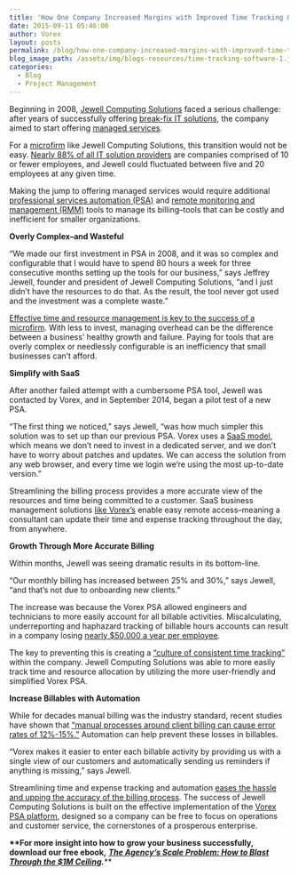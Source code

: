 ```yaml
---
title: 'How One Company Increased Margins with Improved Time Tracking & Billing'
date: 2015-09-11 05:46:00
author: Vorex
layout: posts
permalink: /blog/how-one-company-increased-margins-with-improved-time-tracking-billing/
blog_image_path: /assets/img/blogs-resources/time-tracking-software-1.jpg
categories:
  - Blog
  - Project Management
---
```



Beginning in 2008, [Jewell Computing Solutions](http://www.jewellcomputing.com/) faced a serious challenge: after years of successfully offering [break-fix IT solutions](http://www.mspanswers.com/2012/02/10/17-reasons-why-providing-breakfix-support-will-kill-your-it-support-business/), the company aimed to start offering [managed services](http://www.jewellcomputing.com/why-should-your-company-use-managed-services/).

For a [microfirm](http://www.oecd-ilibrary.org/sites/entrepreneur_aag-2013-en/02/01/index.html?contentType=&amp;itemId=%2Fcontent%2Fchapter%2Fentrepreneur_aag-2013-7-en&amp;mimeType=text%2Fhtml&amp;containerItemId=%2Fcontent%2Fserial%2F22266941&amp;accessItemIds=) like Jewell Computing Solutions, this transition would not be easy. [Nearly 88% of all IT solution providers](http://vorex.hs-sites.com/vorex-success-story-jewell?__hstc=100746398.1ae0f305efe0ac392cdb84ffbd2439be.1440771548482.1440771548482.1440777084249.2&amp;__hssc=100746398.11.1440777084249&amp;__hsfp=2218285620) are companies comprised of 10 or fewer employees, and Jewell could fluctuated between five and 20 employees at any given time.<!--more-->

Making the jump to offering managed services would require additional [professional services automation (PSA)](http://www.vorex.com/whats-the-difference-between-project-management-and-psa/) and [remote monitoring and management (RMM)](http://www.vorex.com/change-your-business-with-new-vorex-features/) tools to manage its billing–tools that can be costly and inefficient for smaller organizations.

**Overly Complex–and Wasteful**

“We made our first investment in PSA in 2008, and it was so complex and configurable that I would have to spend 80 hours a week for three consecutive months setting up the tools for our business,” says Jeffrey Jewell, founder and president of Jewell Computing Solutions, “and I just didn’t have the resources to do that. As the result, the tool never got used and the investment was a complete waste.”

[Effective time and resource management is key to the success of a microfirm](http://www.vorex.com/success-on-a-shoestring-3-strategies-for-time-strapped-business-leaders/). With less to invest, managing overhead can be the difference between a business’ healthy growth and failure. Paying for tools that are overly complex or needlessly configurable is an inefficiency that small businesses can’t afford.

**Simplify with SaaS**

After another failed attempt with a cumbersome PSA tool, Jewell was contacted by Vorex, and in September 2014, began a pilot test of a new PSA.

“The first thing we noticed,” says Jewell, “was how much simpler this solution was to set up than our previous PSA. Vorex uses a [SaaS model](http://technologyadvice.com/project-management/blog/on-premise-vs-cloud-project-management-software/), which means we don’t need to invest in a dedicated server, and we don’t have to worry about patches and updates. We can access the solution from any web browser, and every time we login we’re using the most up-to-date version.”

Streamlining the billing process provides a more accurate view of the resources and time being committed to a customer. SaaS business management solutions [like Vorex’s](http://www.vorex.com/product/) enable easy remote access–meaning a consultant can update their time and expense tracking throughout the day, from anywhere.

**Growth Through More Accurate Billing**

Within months, Jewell was seeing dramatic results in its bottom-line.

“Our monthly billing has increased between 25% and 30%,” says Jewell, “and that’s not due to onboarding new clients.”

The increase was because the Vorex PSA allowed engineers and technicians to more easily account for all billable activities. Miscalculating, underreporting and haphazard tracking of billable hours accounts can result in a company losing [nearly $50,000 a year per employee](http://blog.hourstimetracking.com/you-could-be-wasting-50000-a-year-by-not-tracking-your-time/).

The key to preventing this is creating a [“culture of consistent time tracking”](http://cewilsonconsulting.com/7-smart-tips-effective-time-tracking/) within the company. Jewell Computing Solutions was able to more easily track time and resource allocation by utilizing the more user-friendly and simplified Vorex PSA.

**Increase Billables with Automation**

While for decades manual billing was the industry standard, recent studies have shown that [“manual processes around client billing can cause error rates of 12%-15%.”](http://www.aberdeen.com/research/8702/ai-project-resource-scheduling/content.aspx) Automation can help prevent these losses in billables.

“Vorex makes it easier to enter each billable activity by providing us with a single view of our customers and automatically sending us reminders if anything is missing,” says Jewell.

Streamlining time and expense tracking and automation [eases the hassle and upping the accuracy of the billing process](http://www.entrepreneur.com/article/237895). The success of Jewell Computing Solutions is built on the effective implementation of the [Vorex PSA platform](http://www.vorex.com/industries/architecture-engineering-construction/), designed so a company can be free to focus on operations and customer service, the cornerstones of a prosperous enterprise.

**\*\*For more insight into how to grow your business successfully, download our free ebook,** [***The Agency’s Scale Problem: How to Blast Through the $1M Ceiling***](http://vorex.hs-sites.com/agency-scale-ebook?__hstc=100746398.b2843db0333d5242d1d7cad84e1e93d1.1428948442272.1440784627712.1440789030349.72&amp;__hssc=100746398.6.1440789030349&amp;__hsfp=3983076714)***.***\*\*